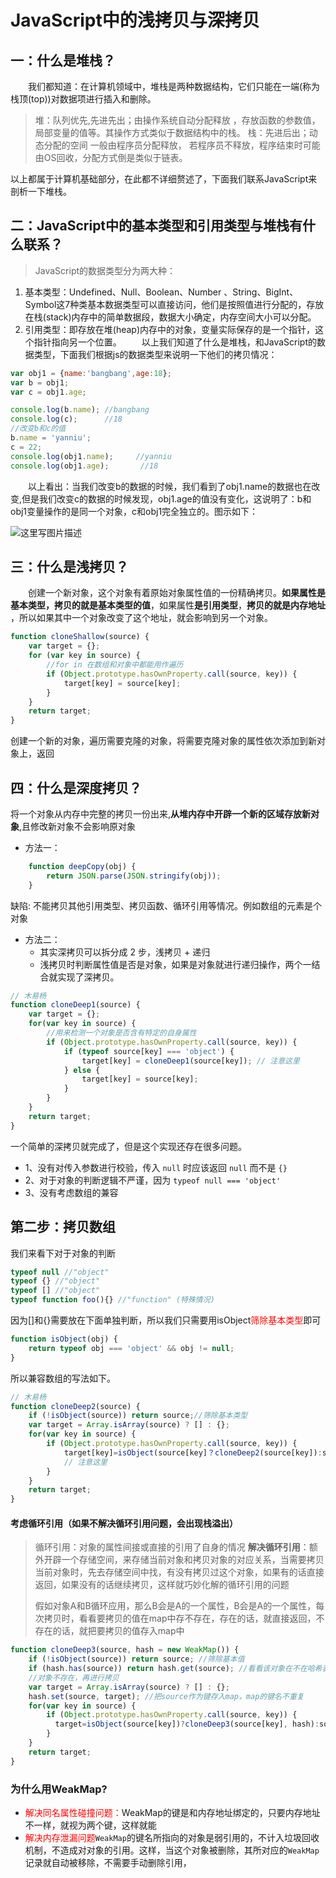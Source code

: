 # JavaScript中的浅拷贝与深拷贝
## 一：什么是堆栈？
  我们都知道：在计算机领域中，堆栈是两种数据结构，它们只能在一端(称为栈顶(top))对数据项进行插入和删除。

> 堆：队列优先,先进先出；由操作系统自动分配释放 ，存放函数的参数值，局部变量的值等。其操作方式类似于数据结构中的栈。
> 栈：先进后出；动态分配的空间 一般由程序员分配释放， 若程序员不释放，程序结束时可能由OS回收，分配方式倒是类似于链表。

以上都属于计算机基础部分，在此都不详细赘述了，下面我们联系JavaScript来剖析一下堆栈。

## 二：JavaScript中的基本类型和引用类型与堆栈有什么联系？

> JavaScript的数据类型分为两大种：

1. 基本类型：Undefined、Null、Boolean、Number 、String、BigInt、Symbol这7种类基本数据类型可以直接访问，他们是按照值进行分配的，存放在栈(stack)内存中的简单数据段，数据大小确定，内存空间大小可以分配。
2. 引用类型：即存放在堆(heap)内存中的对象，变量实际保存的是一个指针，这个指针指向另一个位置。
  以上我们知道了什么是堆栈，和JavaScript的数据类型，下面我们根据js的数据类型来说明一下他们的拷贝情况：
```js
var obj1 = {name:'bangbang',age:18};
var b = obj1;
var c = obj1.age;

console.log(b.name); //bangbang
console.log(c);      //18
//改变b和c的值
b.name = 'yanniu';
c = 22;
console.log(obj1.name);     //yanniu
console.log(obj1.age);       //18
```
  以上看出：当我们改变b的数据的时候，我们看到了obj1.name的数据也在改变,但是我们改变c的数据的时候发现，obj1.age的值没有变化，这说明了：b和obj1变量操作的是同一个对象，c和obj1完全独立的。图示如下：

![这里写图片描述](https://img-blog.csdn.net/20161022234725144)


## 三：什么是浅拷贝？
  创建一个新对象，这个对象有着原始对象属性值的一份精确拷贝。**如果属性是基本类型，拷贝的就是基本类型的值**，如果属性**是引用类型**，**拷贝的就是内存地址** ，所以如果其中一个对象改变了这个地址，就会影响到另一个对象。

```js
function cloneShallow(source) {
    var target = {};
    for (var key in source) {
     	//for in 在数组和对象中都能用作遍历
        if (Object.prototype.hasOwnProperty.call(source, key)) {
            target[key] = source[key];
        }
    }
    return target;
}
```

创建一个新的对象，遍历需要克隆的对象，将需要克隆对象的属性依次添加到新对象上，返回

## 四：什么是深度拷贝？
将一个对象从内存中完整的拷贝一份出来,**从堆内存中开辟一个新的区域存放新对象**,且修改新对象不会影响原对象

- 方法一：

```js
    function deepCopy(obj) {
        return JSON.parse(JSON.stringify(obj));
    }
```

缺陷: 不能拷贝其他引用类型、拷贝函数、循环引用等情况。例如数组的元素是个对象

- 方法二：
  - 其实深拷贝可以拆分成 2 步，浅拷贝 + 递归
  - 浅拷贝时判断属性值是否是对象，如果是对象就进行递归操作，两个一结合就实现了深拷贝。

```js
// 木易杨
function cloneDeep1(source) {
    var target = {};
    for(var key in source) {
        //用来检测一个对象是否含有特定的自身属性
        if (Object.prototype.hasOwnProperty.call(source, key)) {
            if (typeof source[key] === 'object') {
                target[key] = cloneDeep1(source[key]); // 注意这里
            } else {
                target[key] = source[key];
            }
        }
    }
    return target;
}
```

一个简单的深拷贝就完成了，但是这个实现还存在很多问题。

- 1、没有对传入参数进行校验，传入 `null` 时应该返回 `null` 而不是 `{}`
- 2、对于对象的判断逻辑不严谨，因为 `typeof null === 'object'`
- 3、没有考虑数组的兼容

## 第二步：拷贝数组

我们来看下对于对象的判断

```js
typeof null //"object"
typeof {} //"object"
typeof [] //"object"
typeof function foo(){} //"function" (特殊情况)
```

因为[]和{}需要放在下面单独判断，所以我们只需要用isObject<font color='red'>筛除基本类型</font>即可

```js
function isObject(obj) {
	return typeof obj === 'object' && obj != null;
}
```

所以兼容数组的写法如下。

```js
// 木易杨
function cloneDeep2(source) {
    if (!isObject(source)) return source;//筛除基本类型
    var target = Array.isArray(source) ? [] : {};
    for(var key in source) {
        if (Object.prototype.hasOwnProperty.call(source, key)) {
            target[key]=isObject(source[key]？cloneDeep2(source[key]):source[key]；
			// 注意这里   
        }
    }
    return target;
}
```

#### 考虑循环引用（如果不解决循环引用问题，会出现栈溢出）

> 循环引用：对象的属性间接或直接的引用了自身的情况
> **解决循环引用**：额外开辟一个存储空间，来存储当前对象和拷贝对象的对应关系，当需要拷贝当前对象时，先去存储空间中找，有没有拷贝过这个对象，如果有的话直接返回，如果没有的话继续拷贝，这样就巧妙化解的循环引用的问题
>
> 假如对象A和B循环应用，那么B会是A的一个属性，B会是A的一个属性，每次拷贝时，看看要拷贝的值在map中存不存在，存在的话，就直接返回，不存在的话，就把要拷贝的值存入map中
```js
function cloneDeep3(source, hash = new WeakMap()) {
    if (!isObject(source)) return source; //筛除基本值
    if (hash.has(source)) return hash.get(source); //看看该对象在不在哈希表中，在表中直接取值返回即可
    //对象不存在，再进行拷贝
    var target = Array.isArray(source) ? [] : {};
    hash.set(source, target); //把source作为键存入map，map的键名不重复
    for(var key in source) {
        if (Object.prototype.hasOwnProperty.call(source, key)) {
          target=isObject(source[key])?cloneDeep3(source[key], hash):source[key];
        }
    }
    return target;
}
```
### 为什么用WeakMap?
- <font color='red'>解决同名属性碰撞问题：</font>WeakMap的键是和内存地址绑定的，只要内存地址不一样，就视为两个键，这样就能
- <font color='red'>解决内存泄漏问题</font>`WeakMap`的键名所指向的对象是弱引用的，不计入垃圾回收机制，不造成对对象的引用。这样，当这个对象被删除，其所对应的`WeakMap`记录就自动被移除，不需要手动删除引用，